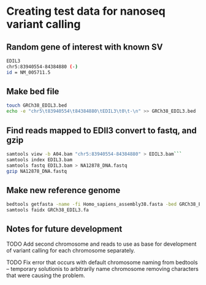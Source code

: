 # Creating test data for nanoseq variant calling 

## Random gene of interest with known SV

```bash
EDIL3
chr5:83940554-84384880 (-)
id = NM_005711.5
```

## Make bed file

``` bash
touch GRCh38_EDIL3.bed
echo -e "chr5\t83940554\t84384880\tEDIL3\t0\t-\n" >> GRCh38_EDIL3.bed
```

## Find reads mapped to EDIl3 convert to fastq, and gzip

```bash
samtools view -b A04.bam "chr5:83940554-84384880" > EDIL3.bam```
samtools index EDIL3.bam 
samtools fastq EDIL3.bam > NA12878_DNA.fastq
gzip NA12878_DNA.fastq
```

## Make new reference genome

``` bash
bedtools getfasta -name -fi Homo_sapiens_assembly38.fasta -bed GRCh38_EDIL3.bed > GRCh38_EDIL3.fa
samtools faidx GRCh38_EDIL3.fa
```

## Notes for future development
TODO Add second chromosome and reads to use as base for development of variant calling for each chromosome separately.

TODO Fix error that occurs with default chromosome naming from bedtools – temporary solutionis to arbitrarily name chromosome removing characters that were causing the problem.

